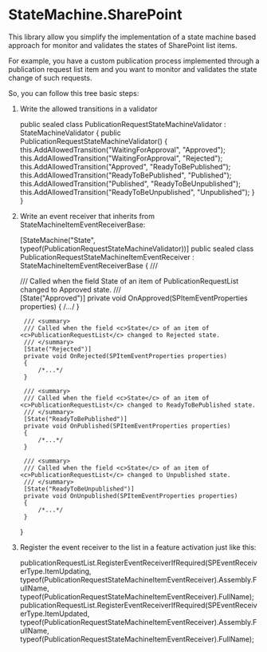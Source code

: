 # StateMachine.SharePoint

This library allow you simplify the implementation of a state machine based approach for monitor and validates the states of SharePoint list items.

For example, you have a custom publication process implemented through a publication request list item and you want to monitor and validates the state change of such requests. 

So, you can follow this tree basic steps:

1) Write the allowed transitions in a validator
	        
    public sealed class PublicationRequestStateMachineValidator : StateMachineValidator<string>
    {
        public PublicationRequestStateMachineValidator()
        {
            this.AddAllowedTransition("WaitingForApproval", "Approved");
            this.AddAllowedTransition("WaitingForApproval", "Rejected");
            this.AddAllowedTransition("Approved", "ReadyToBePublished");
            this.AddAllowedTransition("ReadyToBePublished", "Published");
            this.AddAllowedTransition("Published", "ReadyToBeUnpublished");
            this.AddAllowedTransition("ReadyToBeUnpublished", "Unpublished");
        }
    }

2) Write an event receiver that inherits from StateMachineItemEventReceiverBase:
	
	[StateMachine("State", typeof(PublicationRequestStateMachineValidator))]
	public sealed class PublicationRequestStateMachineItemEventReceiver : StateMachineItemEventReceiverBase
	{
		/// <summary>
		/// Called when the field <c>State</c> of an item of <c>PublicationRequestList</c> changed to Approved state.
		/// </summary>
		[State("Approved")]
		private void OnApproved(SPItemEventProperties properties)
		{
			/*...*/
		}
	
		/// <summary>
		/// Called when the field <c>State</c> of an item of <c>PublicationRequestList</c> changed to Rejected state.
		/// </summary>
		[State("Rejected")]
		private void OnRejected(SPItemEventProperties properties)
		{
			/*...*/	
		}
	
		/// <summary>
		/// Called when the field <c>State</c> of an item of <c>PublicationRequestList</c> changed to ReadyToBePublished state.
		/// </summary>
		[State("ReadyToBePublished")]
		private void OnPublished(SPItemEventProperties properties)
		{
			/*...*/
		}
	
		/// <summary>
		/// Called when the field <c>State</c> of an item of <c>PublicationRequestList</c> changed to Unpublished state.
		/// </summary>
		[State("ReadyToBeUnpublished")]
		private void OnUnpublished(SPItemEventProperties properties)
		{
			/*...*/	
		}
	}

3) Register the event receiver to the list in a feature activation just like this:

	publicationRequestList.RegisterEventReceiverIfRequired(SPEventReceiverType.ItemUpdating, typeof(PublicationRequestStateMachineItemEventReceiver).Assembly.FullName, typeof(PublicationRequestStateMachineItemEventReceiver).FullName);
	publicationRequestList.RegisterEventReceiverIfRequired(SPEventReceiverType.ItemUpdated, typeof(PublicationRequestStateMachineItemEventReceiver).Assembly.FullName, typeof(PublicationRequestStateMachineItemEventReceiver).FullName);
